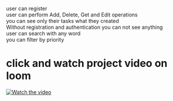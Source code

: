 user can register<br>
user can perform Add, Delete, Get and Edit operations <br>
you can see only their tasks what they created <br>
Without registration and authentication you can not see anything <br>
user can search with any word<br>
you can filter by priority <br>


# click and watch project video on loom
[![Watch the video]()](https://www.loom.com/share/cc7e699b0e0849669777aff9c2912c33?sid=0d53c5f8-9782-45c3-987a-144b0317a2f7)